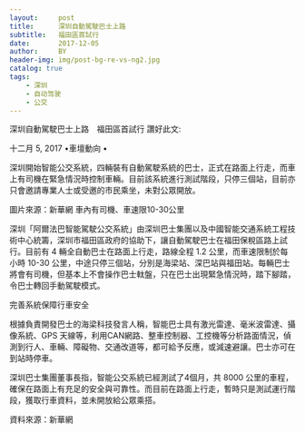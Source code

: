 ```yaml
---
layout:     post
title:      深圳自動駕駛巴士上路
subtitle:   福田區首試行
date:       2017-12-05
author:     BY
header-img: img/post-bg-re-vs-ng2.jpg
catalog: true
tags:
    - 深圳
    - 自动驾驶
    - 公交
---
```





深圳自動駕駛巴士上路　福田區首試行
讚好此文:

十二月 5, 2017 •車壇動向 •

深圳開始智能公交系統，四輛裝有自動駕駛系統的巴士，正式在路面上行走，而車上有司機在緊急情況時控制車輛。目前該系統進行測試階段，只停三個站，目前亦只會邀請專業人士或受邀的市民乘坐，未對公眾開放。

圖片來源：新華網
車內有司機、車速限10-30公里

深圳「阿爾法巴智能駕駛公交系統」由深圳巴士集團以及中國智能交通系統工程技術中心統籌，深圳市福田區政府的協助下，讓自動駕駛巴士在福田保稅區路上試行。目前有 4 輛全自動巴士在路面上行走，路線全程 1.2 公里，而車速限制於每小時 10-30 公里，中途只停三個站，分別是海梁站、深巴站與福田站。每輛巴士將會有司機，但基本上不會操作巴士軚盤，只在巴士出現緊急情況時，踏下腳踏，令巴士轉回手動駕駛模式。

完善系統保障行車安全

根據負責開發巴士的海梁科技發言人稱，智能巴士具有激光雷達、毫米波雷達、攝像系統、GPS 天線等，利用CAN網路、整車控制器、工控機等分析路面情況，偵測到行人、車輛、障礙物、交通改道等，都可給予反應，或減速避讓。巴士亦可在到站時停車。

深圳巴士集團董事長指，智能公交系統已經測試了4個月，共 8000 公里的車程，確保在路面上有充足的安全與可靠性。而目前在路面上行走，暫時只是測試運行階段，獲取行車資料，並未開放給公眾乘搭。

資料來源：新華網
